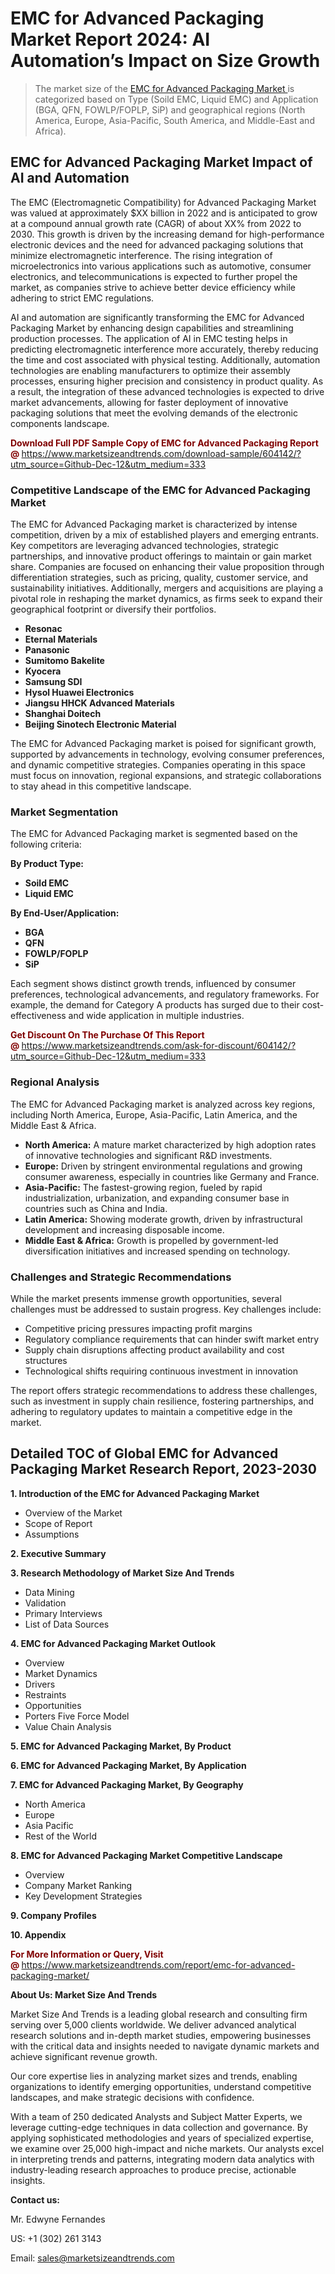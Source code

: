 <H1> EMC for Advanced Packaging Market Report 2024: AI Automation’s Impact on Size Growth</H1><blockquote><p>The market size of the <a href="https://www.marketsizeandtrends.com/download-sample/604142/?utm_source=Github-Dec-12&amp;utm_medium=333" target="_blank">EMC for Advanced Packaging Market </a>is categorized based on Type (Soild EMC, Liquid EMC) and Application (BGA, QFN, FOWLP/FOPLP, SiP) and geographical regions (North America, Europe, Asia-Pacific, South America, and Middle-East and Africa).</p></blockquote><p><h2>EMC for Advanced Packaging Market Impact of AI and Automation</h2><p>The EMC (Electromagnetic Compatibility) for Advanced Packaging Market was valued at approximately $XX billion in 2022 and is anticipated to grow at a compound annual growth rate (CAGR) of about XX% from 2022 to 2030. This growth is driven by the increasing demand for high-performance electronic devices and the need for advanced packaging solutions that minimize electromagnetic interference. The rising integration of microelectronics into various applications such as automotive, consumer electronics, and telecommunications is expected to further propel the market, as companies strive to achieve better device efficiency while adhering to strict EMC regulations.</p><p>AI and automation are significantly transforming the EMC for Advanced Packaging Market by enhancing design capabilities and streamlining production processes. The application of AI in EMC testing helps in predicting electromagnetic interference more accurately, thereby reducing the time and cost associated with physical testing. Additionally, automation technologies are enabling manufacturers to optimize their assembly processes, ensuring higher precision and consistency in product quality. As a result, the integration of these advanced technologies is expected to drive market advancements, allowing for faster deployment of innovative packaging solutions that meet the evolving demands of the electronic components landscape.</p></p><p><strong><span style="color: #800000;">Download Full PDF Sample Copy of EMC for Advanced Packaging Report @</span>&nbsp;</strong><a href="https://www.marketsizeandtrends.com/download-sample/604142/?utm_source=Github-Dec-12&amp;utm_medium=333">https://www.marketsizeandtrends.com/download-sample/604142/?utm_source=Github-Dec-12&amp;utm_medium=333</a></p><h3>Competitive Landscape of the EMC for Advanced Packaging Market</h3><p>The EMC for Advanced Packaging market is characterized by intense competition, driven by a mix of established players and emerging entrants. Key competitors are leveraging advanced technologies, strategic partnerships, and innovative product offerings to maintain or gain market share. Companies are focused on enhancing their value proposition through differentiation strategies, such as pricing, quality, customer service, and sustainability initiatives. Additionally, mergers and acquisitions are playing a pivotal role in reshaping the market dynamics, as firms seek to expand their geographical footprint or diversify their portfolios.</p><p><strong><p><ul><li>Resonac </li><li> Eternal Materials </li><li> Panasonic </li><li> Sumitomo Bakelite </li><li> Kyocera </li><li> Samsung SDI </li><li> Hysol Huawei Electronics </li><li> Jiangsu HHCK Advanced Materials </li><li> Shanghai Doitech </li><li> Beijing Sinotech Electronic Material</p></li></ul></p></strong></p><p>The EMC for Advanced Packaging market is poised for significant growth, supported by advancements in technology, evolving consumer preferences, and dynamic competitive strategies. Companies operating in this space must focus on innovation, regional expansions, and strategic collaborations to stay ahead in this competitive landscape.</p><h3>Market Segmentation</h3><p>The EMC for Advanced Packaging market is segmented based on the following criteria:</p><p><strong>By Product Type:</strong></p><p><strong><p><ul><li>Soild EMC </li><li> Liquid EMC</p></li></ul></p></strong></p><p><strong>By End-User/Application:</strong></p><p><strong><p><ul><li>BGA </li><li> QFN </li><li> FOWLP/FOPLP </li><li> SiP</p></li></ul></p></strong></p><p>Each segment shows distinct growth trends, influenced by consumer preferences, technological advancements, and regulatory frameworks. For example, the demand for Category A products has surged due to their cost-effectiveness and wide application in multiple industries.</p><p><strong><span style="color: #800000;">Get Discount On The Purchase Of This Report @&nbsp;</span></strong><a href="https://www.marketsizeandtrends.com/ask-for-discount/604142/?utm_source=Github-Dec-12&amp;utm_medium=333">https://www.marketsizeandtrends.com/ask-for-discount/604142/?utm_source=Github-Dec-12&amp;utm_medium=333</a></p><h3>Regional Analysis</h3><p>The EMC for Advanced Packaging market is analyzed across key regions, including North America, Europe, Asia-Pacific, Latin America, and the Middle East &amp; Africa.</p><ul><li><strong>North America:</strong> A mature market characterized by high adoption rates of innovative technologies and significant R&amp;D investments.</li><li><strong>Europe:</strong> Driven by stringent environmental regulations and growing consumer awareness, especially in countries like Germany and France.</li><li><strong>Asia-Pacific:</strong> The fastest-growing region, fueled by rapid industrialization, urbanization, and expanding consumer base in countries such as China and India.</li><li><strong>Latin America:</strong> Showing moderate growth, driven by infrastructural development and increasing disposable income.</li><li><strong>Middle East &amp; Africa:</strong> Growth is propelled by government-led diversification initiatives and increased spending on technology.</li></ul><h3>Challenges and Strategic Recommendations</h3><p>While the market presents immense growth opportunities, several challenges must be addressed to sustain progress. Key challenges include:</p><ul><li>Competitive pricing pressures impacting profit margins</li><li>Regulatory compliance requirements that can hinder swift market entry</li><li>Supply chain disruptions affecting product availability and cost structures</li><li>Technological shifts requiring continuous investment in innovation</li></ul><p>The report offers strategic recommendations to address these challenges, such as investment in supply chain resilience, fostering partnerships, and adhering to regulatory updates to maintain a competitive edge in the market.</p><h2>Detailed TOC of Global EMC for Advanced Packaging Market Research Report, 2023-2030</h2><p><strong>1. Introduction of the EMC for Advanced Packaging Market</strong></p><ul><li>Overview of the Market</li><li>Scope of Report</li><li>Assumptions&nbsp;</li></ul><p><strong>2. Executive Summary</strong></p><p><strong>3. Research Methodology of <strong>Market Size And Trends</strong></strong></p><ul><li>Data Mining</li><li>Validation</li><li>Primary Interviews</li><li>List of Data Sources&nbsp;</li></ul><p><strong>4. EMC for Advanced Packaging Market Outlook</strong></p><ul><li>Overview</li><li>Market Dynamics</li><li>Drivers</li><li>Restraints</li><li>Opportunities</li><li>Porters Five Force Model</li><li>Value Chain Analysis&nbsp;</li></ul><p><strong>5. EMC for Advanced Packaging Market, By Product</strong></p><p><strong>6. EMC for Advanced Packaging Market, By Application</strong></p><p><strong>7. EMC for Advanced Packaging Market, By Geography</strong></p><ul><li>North America</li><li>Europe</li><li>Asia Pacific</li><li>Rest of the World&nbsp;</li></ul><p><strong>8. EMC for Advanced Packaging Market Competitive Landscape</strong></p><ul><li>Overview</li><li>Company Market Ranking</li><li>Key Development Strategies&nbsp;</li></ul><p><strong>9. Company Profiles</strong></p><p><strong>10. Appendix</strong></p><p><strong><span style="color: #800000;">For More Information or Query, Visit @&nbsp;</span></strong><a href="https://www.marketsizeandtrends.com/report/emc-for-advanced-packaging-market/">https://www.marketsizeandtrends.com/report/emc-for-advanced-packaging-market/</a></p><p></p><p><strong>About Us:&nbsp;Market Size And Trends</strong></p><p>Market Size And Trends&nbsp;is a leading global research and consulting firm serving over 5,000 clients worldwide. We deliver advanced analytical research solutions and in-depth market studies, empowering businesses with the critical data and insights needed to navigate dynamic markets and achieve significant revenue growth.</p><p>Our core expertise lies in analyzing market sizes and trends, enabling organizations to identify emerging opportunities, understand competitive landscapes, and make strategic decisions with confidence.</p><p>With a team of 250 dedicated Analysts and Subject Matter Experts, we leverage cutting-edge techniques in data collection and governance. By applying sophisticated methodologies and years of specialized expertise, we examine over 25,000 high-impact and niche markets. Our analysts excel in interpreting trends and patterns, integrating modern data analytics with industry-leading research approaches to produce precise, actionable insights.</p><p><strong>Contact us:</strong></p><p>Mr. Edwyne Fernandes</p><p>US: +1 (302) 261 3143</p><p>Email: <a href="mailto:sales@marketsizeandtrends.com">sales@marketsizeandtrends.com</a>&nbsp;</p>
